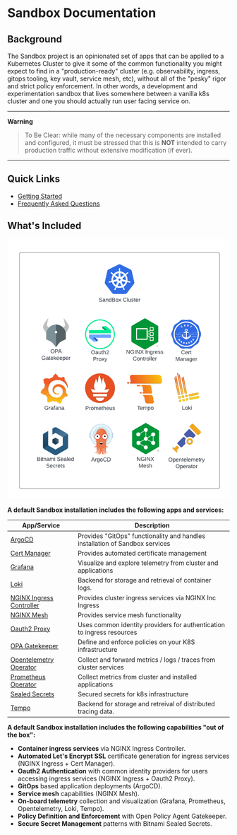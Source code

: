 # Sandbox Documentation

## Background

The Sandbox project is an opinionated set of apps that can be applied to a Kubernetes Cluster to
give it some of the common functionality you might expect to find in a "production-ready" cluster
(e.g. observability, ingress, gitops tooling, key vault, service mesh, etc), without all of the "pesky" rigor
and strict policy enforcement. In other words, a development and experimentation sandbox that lives
somewhere between a vanilla k8s cluster and one you should actually run user facing service on.

---
**Warning**

> To Be Clear: while many of the necessary components are installed and configured, 
> it must be stressed that this is **NOT** intended to carry production traffic without
> extensive modification (if ever).

---

## Quick Links

* [Getting Started](installation/choose-a-method.md)
* [Frequently Asked Questions](faq.md)

## What's Included

![Included Apps](img/sandbox-apps.png)


**A default Sandbox installation includes the following apps and services:**

|               App/Service                 |               Description                 |
|-------------------------------------------|-------------------------------------------|
| [ArgoCD](https://argo-cd.readthedocs.io/) | Provides "GitOps" functionality and handles installation of Sandbox services |
| [Cert Manager](https://cert-manager.io/)  | Provides automated certificate management |
| [Grafana](https://grafana.com/)           | Visualize and explore telemetry from cluster and applications |
| [Loki](https://grafana.com/oss/loki/)     | Backend for storage and retrieval of container logs. |
| [NGINX Ingress Controller](https://docs.nginx.com/nginx-ingress-controller/) | Provides cluster ingress services via NGINX Inc Ingress |
| [NGINX Mesh](https://www.nginx.com/products/nginx-service-mesh/) | Provides service mesh functionality |
| [Oauth2 Proxy](https://oauth2-proxy.github.io/oauth2-proxy/) | Uses common identity providers for authentication to ingress resources |
| [OPA Gatekeeper](https://github.com/open-policy-agent/gatekeeper) | Define and enforce policies on your K8S infrastructure |
| [Opentelemetry Operator](https://github.com/open-telemetry/opentelemetry-operator) | Collect and forward metrics / logs / traces from cluster services |
| [Prometheus Operator](https://github.com/prometheus-operator/prometheus-operator) | Collect metrics from cluster and installed applications |
| [Sealed Secrets](https://github.com/bitnami-labs/sealed-secrets) | Secured secrets for k8s infrastructure |
| [Tempo](https://grafana.com/oss/tempo/)   | Backend for storage and retreival of distributed tracing data. |


**A default Sandbox installation includes the following capabilities "out of the box":**

* **Container ingress services** via NGINX Ingress Controller.
* **Automated Let's Encrypt SSL** certificate generation for ingress services (NGINX Ingress + Cert Manager).
* **Oauth2 Authentication** with common identity providers for users accessing ingress services (NGINX Ingress + Oauth2 Proxy).
* **GitOps** based application deployments (ArgoCD).
* **Service mesh** capabilities (NGINX Mesh).
* **On-board telemetry** collection and visualization (Grafana, Prometheus, Opentelemetry, Loki, Tempo).
* **Policy Definition and Enforcement** with Open Policy Agent Gatekeeper.
* **Secure Secret Management** patterns with Bitnami Sealed Secrets.